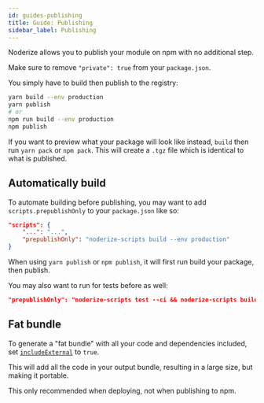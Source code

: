 ```yaml
---
id: guides-publishing
title: Guide: Publishing
sidebar_label: Publishing
---
```


Noderize allows you to publish your module on npm with no additional step.

Make sure to remove `"private": true` from your `package.json`.

You simply have to build then publish to the registry:

```bash
yarn build --env production
yarn publish
# or
npm run build --env production
npm publish
```

If you want to preview what your package will look like instead, `build` then run `yarn pack` or `npm pack`. This will create a `.tgz` file which is identical to what is published.

## Automatically build

To automate building before publishing, you may want to add `scripts.prepublishOnly` to your `package.json` like so:

```json
"scripts": {
    "...": "...",
    "prepublishOnly": "noderize-scripts build --env production"
}
```

When using `yarn publish` or `npm publish`, it will first run build your package, then publish.

You may also want to run for tests before as well:

```json
"prepublishOnly": "noderize-scripts test --ci && noderize-scripts build --env production"
```

## Fat bundle

To generate a "fat bundle" with all your code and dependencies included, set [`includeExternal`](configuration-noderize.md#includeexternal) to `true`.

This will add all the code in your output bundle, resulting in a large size, but making it portable.

This only recommended when deploying, not when publishing to npm.